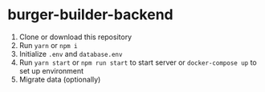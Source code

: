 # burger-builder-backend

1. Clone or download this repository
2. Run `yarn` or `npm i`
3. Initialize `.env` and `database.env`
4. Run `yarn start` or `npm run start` to start server or `docker-compose up` to set up environment
5. Migrate data (optionally)